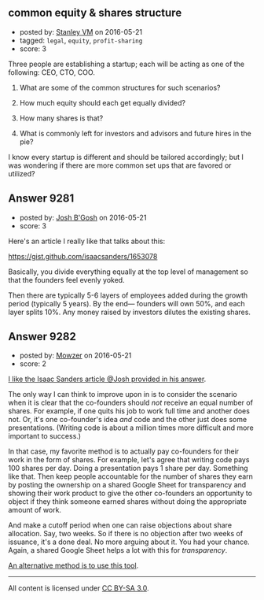 ## common equity & shares structure

- posted by: [Stanley VM](https://stackexchange.com/users/3834378/stanley-vm) on 2016-05-21
- tagged: `legal`, `equity`, `profit-sharing`
- score: 3

Three people are establishing a startup; each will be acting as one of the following: CEO, CTO, COO. 

1. What are some of the common structures for such scenarios?

1. How much equity should each get equally divided?

1. How many shares is that?

1. What is commonly left for investors and advisors and future hires in the pie?

I know every startup is different and should be tailored accordingly; but I was wondering if there are more common set ups that are favored or utilized?


## Answer 9281

- posted by: [Josh B'Gosh](https://stackexchange.com/users/8472084/josh-b-gosh) on 2016-05-21
- score: 3

Here's an article I really like that talks about this:

https://gist.github.com/isaacsanders/1653078

Basically, you divide everything equally at the top level of management so that the founders feel evenly yoked.

Then there are typically 5-6 layers of employees added during the growth period (typically 5 years).  By the end— founders will own 50%, and each layer splits 10%.  Any money raised by investors dilutes the existing shares.


## Answer 9282

- posted by: [Mowzer](https://stackexchange.com/users/1803081/mowzer) on 2016-05-21
- score: 2

<p><a href="https://gist.github.com/isaacsanders/1653078" rel="nofollow">I like the Isaac Sanders article @Josh provided in his answer</a>.</p>

<p>The only way I can think to improve upon in is to consider the scenario when it is clear that the co-founders should <em>not</em> receive an equal number of shares. For example, if one quits his job to work full time and another does not. Or, it's one co-founder's idea <em>and</em> code and the other just does some presentations. (Writing code is about a million times more difficult and more important to success.)</p>

<p>In that case, my favorite method is to actually pay co-founders for their work in the form of shares. For example, let's agree that writing code pays 100 shares per day. Doing a presentation pays 1 share per day. Something like that. Then keep people accountable for the number of shares they earn by posting the ownership on a shared Google Sheet for transparency and showing their work product to give the other co-founders an opportunity to object if they think someone earned shares without doing the appropriate amount of work.</p>

<p>And make a cutoff period when one can raise objections about share allocation. Say, two weeks. So if there is no objection after two weeks of issuance, it's a done deal. No more arguing about it. You had your chance. Again, a shared Google Sheet helps a lot with this for <em>transparency</em>.</p>

<p><a href="http://www.foundrs.com" rel="nofollow">An alternative method is to use this tool</a>.</p>




---

All content is licensed under [CC BY-SA 3.0](https://creativecommons.org/licenses/by-sa/3.0/).
